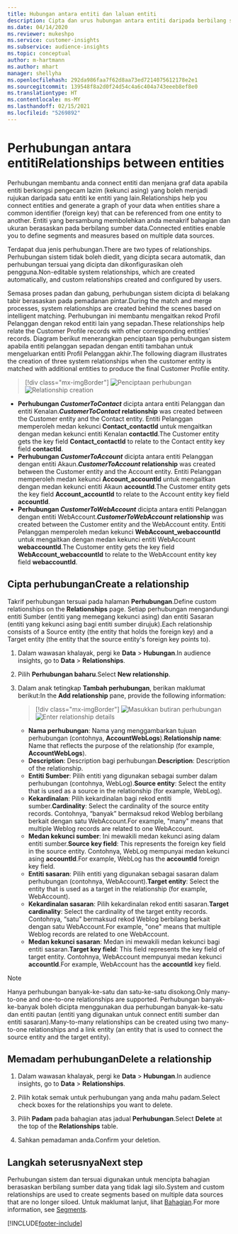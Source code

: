 ```yaml
---
title: Hubungan antara entiti dan laluan entiti
description: Cipta dan urus hubungan antara entiti daripada berbilang sumber data.
ms.date: 04/14/2020
ms.reviewer: mukeshpo
ms.service: customer-insights
ms.subservice: audience-insights
ms.topic: conceptual
author: m-hartmann
ms.author: mhart
manager: shellyha
ms.openlocfilehash: 292da986faa7f62d8aa73ed7214075612178e2e1
ms.sourcegitcommit: 139548f8a2d0f24d54c4a6c404a743eeeb8ef8e0
ms.translationtype: HT
ms.contentlocale: ms-MY
ms.lasthandoff: 02/15/2021
ms.locfileid: "5269892"
---
```

# <a name="relationships-between-entities"></a><span data-ttu-id="9d5f7-103">Perhubungan antara entiti</span><span class="sxs-lookup"><span data-stu-id="9d5f7-103">Relationships between entities</span></span>

<span data-ttu-id="9d5f7-104">Perhubungan membantu anda connect entiti dan menjana graf data apabila entiti berkongsi pengecam lazim (kekunci asing) yang boleh menjadi rujukan daripada satu entiti ke entiti yang lain.</span><span class="sxs-lookup"><span data-stu-id="9d5f7-104">Relationships help you connect entities and generate a graph of your data when entities share a common identifier (foreign key) that can be referenced from one entity to another.</span></span> <span data-ttu-id="9d5f7-105">Entiti yang bersambung membolehkan anda menakrif bahagian dan ukuran berasaskan pada berbilang sumber data.</span><span class="sxs-lookup"><span data-stu-id="9d5f7-105">Connected entities enable you to define segments and measures based on multiple data sources.</span></span>

<span data-ttu-id="9d5f7-106">Terdapat dua jenis perhubungan.</span><span class="sxs-lookup"><span data-stu-id="9d5f7-106">There are two types of relationships.</span></span> <span data-ttu-id="9d5f7-107">Perhubungan sistem tidak boleh diedit, yang dicipta secara automatik, dan perhubungan tersuai yang dicipta dan dikonfigurasikan oleh pengguna.</span><span class="sxs-lookup"><span data-stu-id="9d5f7-107">Non-editable system relationships, which are created automatically, and custom relationships created and configured by users.</span></span>

<span data-ttu-id="9d5f7-108">Semasa proses padan dan gabung, perhubungan sistem dicipta di belakang tabir berasaskan pada pemadanan pintar.</span><span class="sxs-lookup"><span data-stu-id="9d5f7-108">During the match and merge processes, system relationships are created behind the scenes based on intelligent matching.</span></span> <span data-ttu-id="9d5f7-109">Perhubungan ini membantu mengaitkan rekod Profil Pelanggan dengan rekod entiti lain yang sepadan.</span><span class="sxs-lookup"><span data-stu-id="9d5f7-109">These relationships help relate the Customer Profile records with other corresponding entities' records.</span></span> <span data-ttu-id="9d5f7-110">Diagram berikut menerangkan penciptaan tiga perhubungan sistem apabila entiti pelanggan sepadan dengan entiti tambahan untuk mengeluarkan entiti Profil Pelanggan akhir.</span><span class="sxs-lookup"><span data-stu-id="9d5f7-110">The following diagram illustrates the creation of three system relationships when the customer entity is matched with additional entities to produce the final Customer Profile entity.</span></span>

> [!div class="mx-imgBorder"]
> <span data-ttu-id="9d5f7-111">![Penciptaan perhubungan](media/relationships-entities-merge.png "Penciptaan perhubungan")</span><span class="sxs-lookup"><span data-stu-id="9d5f7-111">![Relationship creation](media/relationships-entities-merge.png "Relationship creation")</span></span>

- <span data-ttu-id="9d5f7-112">**Perhubungan *CustomerToContact*** dicipta antara entiti Pelanggan dan entiti Kenalan.</span><span class="sxs-lookup"><span data-stu-id="9d5f7-112">***CustomerToContact* relationship** was created between the Customer entity and the Contact entity.</span></span> <span data-ttu-id="9d5f7-113">Entiti Pelanggan memperoleh medan kekunci **Contact_contactId** untuk mengaitkan dengan medan kekunci entiti Kenalan **contactId**.</span><span class="sxs-lookup"><span data-stu-id="9d5f7-113">The Customer entity gets the key field **Contact_contactId** to relate to the Contact entity key field **contactId**.</span></span>
- <span data-ttu-id="9d5f7-114">**Perhubungan *CustomerToAccount*** dicipta antara entiti Pelanggan dengan entiti Akaun.</span><span class="sxs-lookup"><span data-stu-id="9d5f7-114">***CustomerToAccount* relationship** was created between the Customer entity and the Account entity.</span></span> <span data-ttu-id="9d5f7-115">Entiti Pelanggan memperoleh medan kekunci **Account_accountId** untuk mengaitkan dengan medan kekunci entiti Akaun **accountId**.</span><span class="sxs-lookup"><span data-stu-id="9d5f7-115">The Customer entity gets the key field **Account_accountId** to relate to the Account entity key field **accountId**.</span></span>
- <span data-ttu-id="9d5f7-116">**Perhubungan *CustomerToWebAccount*** dicipta antara entiti Pelanggan dengan entiti WebAccount.</span><span class="sxs-lookup"><span data-stu-id="9d5f7-116">***CustomerToWebAccount* relationship** was created between the Customer entity and the WebAccount entity.</span></span> <span data-ttu-id="9d5f7-117">Entiti Pelanggan memperoleh medan kekunci **WebAccount_webaccountId** untuk mengaitkan dengan medan kekunci entiti WebAccount **webaccountId**.</span><span class="sxs-lookup"><span data-stu-id="9d5f7-117">The Customer entity gets the key field **WebAccount_webaccountId** to relate to the WebAccount entity key field **webaccountId**.</span></span>

## <a name="create-a-relationship"></a><span data-ttu-id="9d5f7-118">Cipta perhubungan</span><span class="sxs-lookup"><span data-stu-id="9d5f7-118">Create a relationship</span></span>

<span data-ttu-id="9d5f7-119">Takrif perhubungan tersuai pada halaman **Perhubungan**.</span><span class="sxs-lookup"><span data-stu-id="9d5f7-119">Define custom relationships on the **Relationships** page.</span></span> <span data-ttu-id="9d5f7-120">Setiap perhubungan mengandungi entiti Sumber (entiti yang memegang kekunci asing) dan entiti Sasaran (entiti yang kekunci asing bagi entiti sumber dirujuk).</span><span class="sxs-lookup"><span data-stu-id="9d5f7-120">Each relationship consists of a Source entity (the entity that holds the foreign key) and a Target entity (the entity that the source entity's foreign key points to).</span></span>

1. <span data-ttu-id="9d5f7-121">Dalam wawasan khalayak, pergi ke **Data** > **Hubungan**.</span><span class="sxs-lookup"><span data-stu-id="9d5f7-121">In audience insights, go to **Data** > **Relationships**.</span></span>

2. <span data-ttu-id="9d5f7-122">Pilih **Perhubungan baharu**.</span><span class="sxs-lookup"><span data-stu-id="9d5f7-122">Select **New relationship**.</span></span>

3. <span data-ttu-id="9d5f7-123">Dalam anak tetingkap **Tambah perhubungan**, berikan maklumat berikut:</span><span class="sxs-lookup"><span data-stu-id="9d5f7-123">In the **Add relationship** pane, provide the following information:</span></span>

   > [!div class="mx-imgBorder"]
   > <span data-ttu-id="9d5f7-124">![Masukkan butiran perhubungan](media/relationships-add.png "Masukkan butiran perhubungan")</span><span class="sxs-lookup"><span data-stu-id="9d5f7-124">![Enter relationship details](media/relationships-add.png "Enter relationship details")</span></span>

   - <span data-ttu-id="9d5f7-125">**Nama perhubungan**: Nama yang menggambarkan tujuan perhubungan (contohnya, **AccountWebLogs**).</span><span class="sxs-lookup"><span data-stu-id="9d5f7-125">**Relationship name**: Name that reflects the purpose of the relationship (for example, **AccountWebLogs**).</span></span>
   - <span data-ttu-id="9d5f7-126">**Description**: Description bagi perhubungan.</span><span class="sxs-lookup"><span data-stu-id="9d5f7-126">**Description**: Description of the relationship.</span></span>
   - <span data-ttu-id="9d5f7-127">**Entiti Sumber**: Pilih entiti yang digunakan sebagai sumber dalam perhubungan (contohnya, WebLog).</span><span class="sxs-lookup"><span data-stu-id="9d5f7-127">**Source entity**: Select the entity that is used as a source in the relationship (for example, WebLog).</span></span>
   - <span data-ttu-id="9d5f7-128">**Kekardinalan**: Pilih kekardinalan bagi rekod entiti sumber.</span><span class="sxs-lookup"><span data-stu-id="9d5f7-128">**Cardinality**: Select the cardinality of the source entity records.</span></span> <span data-ttu-id="9d5f7-129">Contohnya, “banyak” bermaksud rekod Weblog berbilang berkait dengan satu WebAccount.</span><span class="sxs-lookup"><span data-stu-id="9d5f7-129">For example, "many" means that multiple Weblog records are related to one WebAccount.</span></span>
   - <span data-ttu-id="9d5f7-130">**Medan kekunci sumber**: Ini mewakili medan kekunci asing dalam entiti sumber.</span><span class="sxs-lookup"><span data-stu-id="9d5f7-130">**Source key field**: This represents the foreign key field in the source entity.</span></span> <span data-ttu-id="9d5f7-131">Contohnya, WebLog mempunyai medan kekunci asing **accountId**.</span><span class="sxs-lookup"><span data-stu-id="9d5f7-131">For example, WebLog has the **accountId** foreign key field.</span></span>
   - <span data-ttu-id="9d5f7-132">**Entiti sasaran**: Pilih entiti yang digunakan sebagai sasaran dalam perhubungan (contohnya, WebAccount).</span><span class="sxs-lookup"><span data-stu-id="9d5f7-132">**Target entity**: Select the entity that is used as a target in the relationship (for example, WebAccount).</span></span>
   - <span data-ttu-id="9d5f7-133">**Kekardinalan sasaran**: Pilih kekardinalan rekod entiti sasaran.</span><span class="sxs-lookup"><span data-stu-id="9d5f7-133">**Target cardinality**: Select the cardinality of the target entity records.</span></span> <span data-ttu-id="9d5f7-134">Contohnya, “satu” bermaksud rekod Weblog berbilang berkait dengan satu WebAccount.</span><span class="sxs-lookup"><span data-stu-id="9d5f7-134">For example, "one" means that multiple Weblog records are related to one WebAccount.</span></span>
   - <span data-ttu-id="9d5f7-135">**Medan kekunci sasaran**: Medan ini mewakili medan kekunci bagi entiti sasaran.</span><span class="sxs-lookup"><span data-stu-id="9d5f7-135">**Target key field**: This field represents the key field of target entity.</span></span> <span data-ttu-id="9d5f7-136">Contohnya, WebAccount mempunyai medan kekunci **accountId**.</span><span class="sxs-lookup"><span data-stu-id="9d5f7-136">For example, WebAccount has the **accountId** key field.</span></span>

> [!NOTE]
> <span data-ttu-id="9d5f7-137">Hanya perhubungan banyak-ke-satu dan satu-ke-satu disokong.</span><span class="sxs-lookup"><span data-stu-id="9d5f7-137">Only many-to-one and one-to-one relationships are supported.</span></span> <span data-ttu-id="9d5f7-138">Perhubungan banyak-ke-banyak boleh dicipta menggunakan dua perhubungan banyak-ke-satu dan entiti pautan (entiti yang digunakan untuk connect entiti sumber dan entiti sasaran).</span><span class="sxs-lookup"><span data-stu-id="9d5f7-138">Many-to-many relationships can be created using two many-to-one relationships and a link entity (an entity that is used to connect the source entity and the target entity).</span></span>

## <a name="delete-a-relationship"></a><span data-ttu-id="9d5f7-139">Memadam perhubungan</span><span class="sxs-lookup"><span data-stu-id="9d5f7-139">Delete a relationship</span></span>

1. <span data-ttu-id="9d5f7-140">Dalam wawasan khalayak, pergi ke **Data** > **Hubungan**.</span><span class="sxs-lookup"><span data-stu-id="9d5f7-140">In audience insights, go to **Data** > **Relationships**.</span></span>

2. <span data-ttu-id="9d5f7-141">Pilih kotak semak untuk perhubungan yang anda mahu padam.</span><span class="sxs-lookup"><span data-stu-id="9d5f7-141">Select check boxes for the relationships you want to delete.</span></span>

3. <span data-ttu-id="9d5f7-142">Pilih **Padam** pada bahagian atas jadual **Perhubungan**.</span><span class="sxs-lookup"><span data-stu-id="9d5f7-142">Select **Delete** at the top of the **Relationships** table.</span></span>

4. <span data-ttu-id="9d5f7-143">Sahkan pemadaman anda.</span><span class="sxs-lookup"><span data-stu-id="9d5f7-143">Confirm your deletion.</span></span>

## <a name="next-step"></a><span data-ttu-id="9d5f7-144">Langkah seterusnya</span><span class="sxs-lookup"><span data-stu-id="9d5f7-144">Next step</span></span>

<span data-ttu-id="9d5f7-145">Perhubungan sistem dan tersuai digunakan untuk mencipta bahagian berasaskan berbilang sumber data yang tidak lagi silo.</span><span class="sxs-lookup"><span data-stu-id="9d5f7-145">System and custom relationships are used to create segments based on multiple data sources that are no longer siloed.</span></span> <span data-ttu-id="9d5f7-146">Untuk maklumat lanjut, lihat [Bahagian](segments.md).</span><span class="sxs-lookup"><span data-stu-id="9d5f7-146">For more information, see [Segments](segments.md).</span></span>


[!INCLUDE[footer-include](../includes/footer-banner.md)]